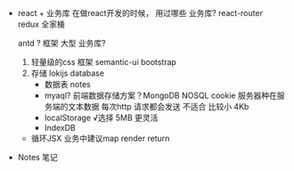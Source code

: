 - react + 业务库
  在做react开发的时候， 用过哪些
  业务库? 
  react-router 
  redux 全家桶

  antd ?   框架  大型
  业务库? 
    1. 轻量级的css 框架  semantic-ui  bootstrap
    2. 存储 lokijs  database  
        - 数据表 notes
        - myaql? 前端数据存储方案？MongoDB NOSQL
        cookie  服务器种在服务端的文本数据
        每次http 请求都会发送   不适合 比较小 4Kb
        - localStorage  √选择 5MB 更灵活
        - IndexDB

    - 循环JSX
    业务中建议map
    render return 
- Notes 笔记


